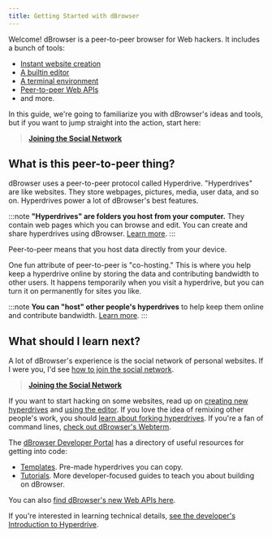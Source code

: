 ```yaml
---
title: Getting Started with dBrowser
---
```


Welcome! dBrowser is a peer-to-peer browser for Web hackers. It includes a bunch of tools:

* [Instant website creation](beginner/creating-new-hyperdrives.md)
* [A builtin editor](beginner/using-the-editor.md)
* [A terminal environment](advanced/webterm.md)
* [Peer-to-peer Web APIs](/#apis)
* and more.

In this guide, we're going to familiarize you with dBrowser's ideas and tools, but if you want to jump straight into the action, start here:

> **[Joining the Social Network](joining-the-social-network.md)**

## What is this peer-to-peer thing?

dBrowser uses a peer-to-peer protocol called Hyperdrive. "Hyperdrives" are like websites. They store webpages, pictures, media, user data, and so on. Hyperdrives power a lot of dBrowser's best features.

:::note
**"Hyperdrives" are folders you host from your computer.** They contain web pages which you can browse and edit. You can create and share hyperdrives using dBrowser. [Learn more](beginner/creating-new-hyperdrives.md).
:::

Peer-to-peer means that you host data directly from your device.

One fun attribute of peer-to-peer is "co-hosting." This is where you help keep a hyperdrive online by storing the data and contributing bandwidth to other users. It happens temporarily when you visit a hyperdrive, but you can turn it on permanently for sites you like.

:::note
**You can "host" other people's hyperdrives** to help keep them online and contribute bandwidth. [Learn more](beginner/hosting-hyperdrives.md).
:::

## What should I learn next?

A lot of dBrowser's experience is the social network of personal websites. If I were you, I'd see [how to join the social network](joining-the-social-network.md).

> **[Joining the Social Network](joining-the-social-network.md)**

If you want to start hacking on some websites, read up on [creating new hyperdrives](beginner/creating-new-hyperdrives.md) and [using the editor](beginner/using-the-editor.md). If you love the idea of remixing other people's work, you should [learn about forking hyperdrives](advanced/forking-hyperdrives.md). If you're a fan of command lines, [check out dBrowser's Webterm](advanced/webterm.md).

The [dBrowser Developer Portal](https://dBrowser.dev/) has a directory of useful resources for getting into code:

* [Templates](https://dBrowser.dev/docs/templates/). Pre-made hyperdrives you can copy.
* [Tutorials](https://dBrowser.dev/docs/tutorials/). More developer-focused guides to teach you about building on dBrowser.

You can also [find dBrowser's new Web APIs here](/#apis).

If you're interested in learning technical details, [see the developer's Introduction to Hyperdrive](developers/introduction-to-hyperdrive.md).
